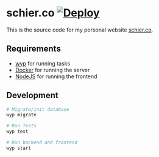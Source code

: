 # schier.co [![Deploy](https://github.com/gschier/schier.co/workflows/Deploy/badge.svg)](https://github.com/gschier/schier.co/actions?query=workflow%3ADeploy)

This is the source code for my personal website [schier.co](https://schier.co).

## Requirements

- [wyp](https://github.com/gschier/will-you-please) for running tasks
- [Docker](https://www.docker.com) for running the server
- [NodeJS](https://nodejs.org/en/) for running the frontend

## Development

```bash
# Migrate/init database
wyp migrate

# Run Tests
wyp test

# Run backend and frontend
wyp start
```
